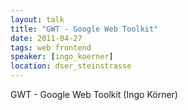 ```yaml
---
layout: talk
title: "GWT - Google Web Toolkit"
date: 2011-04-27
tags: web frontend
speaker: [ingo_koerner]
location: dser_steinstrasse
---
```


GWT - Google Web Toolkit (Ingo Körner)
